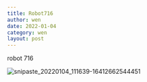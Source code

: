 ```yaml
---
title: Robot716
author: wen
date: 2022-01-04
category: wen
layout: post
---
```




robot 716



![snipaste_20220104_111639-16412662544451](snipaste_20220104_111639-16412662544451.jpg)

